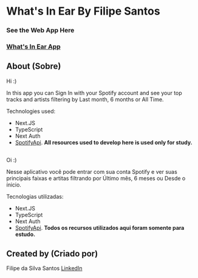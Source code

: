 # What's In Ear By Filipe Santos

### See the Web App Here

### [What's In Ear App](https://whatsinear.vercel.app)

## About (Sobre)

Hi :)

In this app you can Sign In with your Spotify account and see your top tracks and artists filtering by Last month, 6 months or All Time.

Technologies used:

- Next.JS
- TypeScript
- Next Auth
- [SpotifyApi](https://developer.spotify.com). **All resources used to develop here is used only for study.**

##

Oi :)

Nesse aplicativo você pode entrar com sua conta Spotify e ver suas principais faixas e artitas filtrando por Último mês, 6 meses ou Desde o ínicio.

Tecnologias utilizadas:

- Next.JS
- TypeScript
- Next Auth
- [SpotifyApi](https://developer.spotify.com). **Todos os recursos utilizados aqui foram somente para estudo.**

## Created by (Criado por)

Filipe da Silva Santos [LinkedIn](https://www.linkedin.com/in/filipe-da-silva-santos/)
